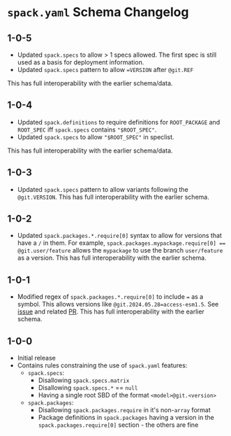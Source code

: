 # `spack.yaml` Schema Changelog

## 1-0-5

* Updated `spack.specs` to allow > 1 specs allowed. The first spec is still used as a basis for deployment information.
* Updated `spack.specs` pattern to allow `=VERSION` after `@git.REF`

This has full interoperability with the earlier schema/data.

## 1-0-4

* Updated `spack.definitions` to require definitions for `ROOT_PACKAGE` and `ROOT_SPEC` iff `spack.specs` contains `"$ROOT_SPEC"`.
* Updated `spack.specs` to allow `"$ROOT_SPEC"` in speclist.

This has full interoperability with the earlier schema/data.

## 1-0-3

* Updated `spack.specs` pattern to allow variants following the `@git.VERSION`. This has full interoperability with the earlier schema.

## 1-0-2

* Updated `spack.packages.*.require[0]` syntax to allow for versions that have a `/` in them. For example, `spack.packages.mypackage.require[0] == @git.user/feature` allows the `mypackage` to use the branch `user/feature` as a version. This has full interoperability with the earlier schema.

## 1-0-1

* Modified regex of `spack.packages.*.require[0]` to include `=` as a symbol. This allows versions like `@git.2024.05.28=access-esm1.5`. See [issue](https://github.com/ACCESS-NRI/spack-packages/issues/111) and related [PR](https://github.com/ACCESS-NRI/build-cd/pull/87). This has full interoperability with the earlier schema.

## 1-0-0

* Initial release
* Contains rules constraining the use of `spack.yaml` features:
  * `spack.specs`:
    * Disallowing `spack.specs.matrix`
    * Disallowing `spack.specs.*` == `null`
    * Having a single root SBD of the format `<model>@git.<version>`
  * `spack.packages`:
    * Disallowing `spack.packages.require` in it's non-`array` format
    * Package definitions in `spack.packages` having a version in the `spack.packages.require[0]` section - the others are fine
